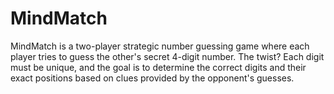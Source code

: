 # MindMatch
MindMatch is a two-player strategic number guessing game where each player tries to guess the other's secret 4-digit number. The twist? Each digit must be unique, and the goal is to determine the correct digits and their exact positions based on clues provided by the opponent's guesses.
